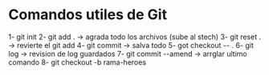# Comandos utiles de Git

1- git init
2- git add .    -> agrada todo los archivos (sube al stech)
3- git reset .   -> revierte el git add
4- git commit     -> salva todo
5- got checkout -- .
6- git log     -> revision de log guardados
7- git commit --amend    -> arrglar ultimo comando
8- git checkout -b rama-heroes